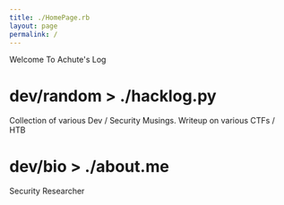 ```yaml
---
title: ./HomePage.rb
layout: page
permalink: /
---
```


Welcome To Achute's Log

# dev/random > ./hacklog.py

Collection of various Dev / Security Musings.
Writeup on various CTFs / HTB

# dev/bio > ./about.me

Security Researcher
